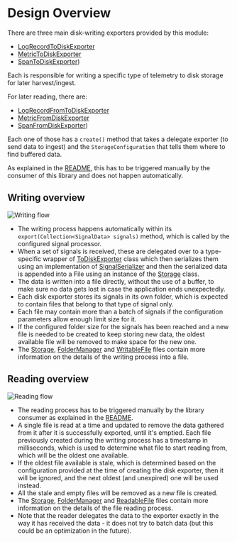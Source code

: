 # Design Overview

There are three main disk-writing exporters provided by this module:

* [LogRecordToDiskExporter](src/main/java/io/opentelemetry/contrib/disk/buffering/LogRecordToDiskExporter.java)
* [MetricToDiskExporter](src/main/java/io/opentelemetry/contrib/disk/buffering/MetricToDiskExporter.java)
* [SpanToDiskExporter](src/main/java/io/opentelemetry/contrib/disk/buffering/SpanToDiskExporter.java))

Each is responsible for writing a specific type of telemetry to disk storage for later
harvest/ingest.

For later reading, there are:

* [LogRecordFromToDiskExporter](src/main/java/io/opentelemetry/contrib/disk/buffering/LogRecordFromDiskExporter.java)
* [MetricFromDiskExporter](src/main/java/io/opentelemetry/contrib/disk/buffering/MetricFromDiskExporter.java)
* [SpanFromDiskExporter](src/main/java/io/opentelemetry/contrib/disk/buffering/SpanFromDiskExporter.java))

Each one of those has a `create()` method that takes a delegate exporter (to send data
to ingest) and the `StorageConfiguration` that tells them where to find buffered data.

As explained in the [README](README.md), this has to be triggered manually by the consumer of
this library and does not happen automatically.

## Writing overview

![Writing flow](assets/writing-flow.png)

* The writing process happens automatically within its `export(Collection<SignalData> signals)`
  method, which is called by the configured signal processor.
* When a set of signals is received, these are delegated over to
  a type-specific wrapper of [ToDiskExporter](src/main/java/io/opentelemetry/contrib/disk/buffering/internal/exporter/ToDiskExporter.java)
  class which then serializes them using an implementation
  of [SignalSerializer](src/main/java/io/opentelemetry/contrib/disk/buffering/internal/serialization/serializers/SignalSerializer.java)
  and then the serialized data is appended into a File using an instance of
  the [Storage](src/main/java/io/opentelemetry/contrib/disk/buffering/internal/storage/Storage.java)
  class.
* The data is written into a file directly, without the use of a buffer, to make sure no data gets
  lost in case the application ends unexpectedly.
* Each disk exporter stores its signals in its own folder, which is expected to contain files
  that belong to that type of signal only.
* Each file may contain more than a batch of signals if the configuration parameters allow enough
  limit size for it.
* If the configured folder size for the signals has been reached and a new file is needed to be
  created to keep storing new data, the oldest available file will be removed to make space for the
  new one.
* The [Storage](src/main/java/io/opentelemetry/contrib/disk/buffering/internal/storage/Storage.java),
  [FolderManager](src/main/java/io/opentelemetry/contrib/disk/buffering/internal/storage/FolderManager.java)
  and [WritableFile](src/main/java/io/opentelemetry/contrib/disk/buffering/internal/storage/files/WritableFile.java)
  files contain more information on the details of the writing process into a file.

## Reading overview

![Reading flow](assets/reading-flow.png)

* The reading process has to be triggered manually by the library consumer as explained in
  the [README](README.md).
* A single file is read at a time and updated to remove the data gathered from it after it is
  successfully exported, until it's emptied. Each file previously created during the
  writing process has a timestamp in milliseconds, which is used to determine what file to start
  reading from, which will be the oldest one available.
* If the oldest file available is stale, which is determined based on the configuration provided at
  the time of creating the disk exporter, then it will be ignored, and the next oldest (and
  unexpired) one will be used instead.
* All the stale and empty files will be removed as a new file is created.
* The [Storage](src/main/java/io/opentelemetry/contrib/disk/buffering/internal/storage/Storage.java),
  [FolderManager](src/main/java/io/opentelemetry/contrib/disk/buffering/internal/storage/FolderManager.java)
  and [ReadableFile](src/main/java/io/opentelemetry/contrib/disk/buffering/internal/storage/files/ReadableFile.java)
  files contain more information on the details of the file reading process.
* Note that the reader delegates the data to the exporter exactly in the way it has received the
  data - it does not try to batch data (but this could be an optimization in the future).
